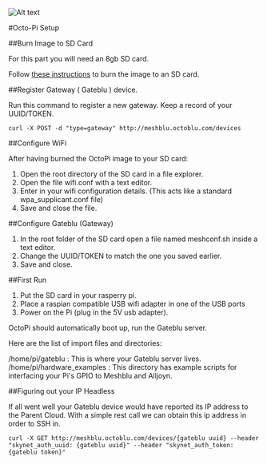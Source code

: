 
![Alt text](http://www.octoblu.com/wp-content/uploads/2014/06/octoblu-300x76.png)

#Octo-Pi Setup

##Burn Image to SD Card

For this part you will need an 8gb SD card.


Follow [these instructions](http://www.raspberrypi.org/documentation/installation/installing-images/) to burn the image to an SD card.


##Register Gateway ( Gateblu ) device.

Run this command to register a new gateway. Keep a record of your UUID/TOKEN.

```
curl -X POST -d "type=gateway" http://meshblu.octoblu.com/devices

```

##Configure WiFi

After having burned the OctoPi image to your SD card:

1. Open the root directory of the SD card in a file explorer.
2. Open the file wifi.conf with a text editor.
3. Enter in your wifi configuration details. (This acts like a standard wpa_supplicant.conf file)
4. Save and close the file.

##Configure Gateblu (Gateway)

1. In the root folder of the SD card open a file named meshconf.sh inside a text editor.
2. Change the UUID/TOKEN to match the one you saved earlier.
3. Save and close.

##First Run

1. Put the SD card in your rasperry pi.
2. Place a raspian compatible USB wifi adapter in one of the USB ports
3. Power on the Pi (plug in the 5V usb adapter).

OctoPi should automatically boot up, run the Gateblu server.

Here are the list of import files and directories:

/home/pi/gateblu : This is where your Gateblu server lives.
/home/pi/hardware_examples : This directory has example scripts for interfacing your Pi's GPIO to Meshblu and Alljoyn.


##Figuring out your IP Headless

If all went well your Gateblu device would have reported its IP address to the Parent Cloud. With a simple rest call
we can obtain this ip address in order to SSH in.

```
curl -X GET http://meshblu.octoblu.com/devices/{gateblu uuid} --header "skynet_auth_uuid: {gateblu uuid}" --header "skynet_auth_token: {gateblu token}"
```




